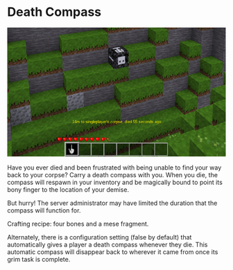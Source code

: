 # Death Compass

![](screenshot.jpg)

Have you ever died and been frustrated with being unable to find your way back to your corpse? Carry a death compass with you. When you die, the compass will respawn in your inventory and be magically bound to point its bony finger to the location of your demise.

But hurry! The server administrator may have limited the duration that the compass will function for.

Crafting recipe: four bones and a mese fragment.

Alternately, there is a configuration setting (false by default) that automatically gives a player a death compass whenever they die. This automatic compass will disappear back to wherever it came from once its grim task is complete.